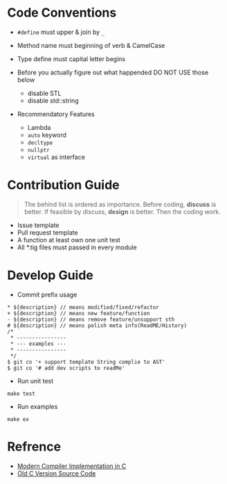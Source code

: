 # Code Conventions

* `#define` must upper & join by `_`
* Method name must beginning of verb & CamelCase
* Type define must capital letter begins
* Before you actually figure out what happended DO NOT USE those below
	* disable STL
	* disable std::string

* Recommendatory Features
	* Lambda
	* `auto` keyword
	* `decltype`
	* `nullptr`
	* `virtual` as interface

# Contribution Guide

> The behind list is ordered as importance.
Before coding, __discuss__ is better.
If feasible by discuss, __design__ is better.
Then the coding work.

- Issue template
- Pull request template
- A function at least own one unit test
- All *.tig files must passed in every module



# Develop Guide

- Commit prefix usage
```
* ${description} // means modified/fixed/refactor
+ ${description} // means new feature/function
- ${description} // means remove feature/unsupport sth
# ${description} // means polish meta info(ReadME/History)
/* 
 * ----------------
 * --- examples ---
 * ----------------
 */
$ git co '+ support template String complie to AST'
$ git co '# add dev scripts to readMe'
```

- Run unit test
```
make test
```

- Run examples
```
make ex
```

# Refrence

- [Modern Compiler Implementation in C](https://www.cs.princeton.edu/~appel/modern/c/)
- [Old C Version Source Code](https://github.com/dengwanc/Tiger/tree/c-version)

